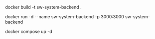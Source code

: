 docker build -t sw-system-backend .

docker run -d --name sw-system-backend -p 3000:3000 sw-system-backend

docker compose up -d